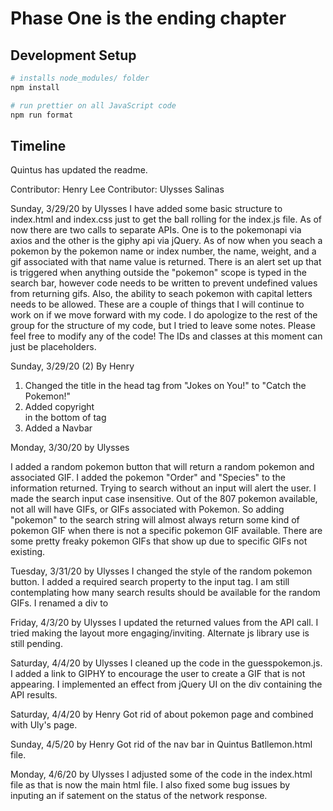 # Phase One is the ending chapter

## Development Setup

```sh
# installs node_modules/ folder
npm install

# run prettier on all JavaScript code
npm run format
```

## Timeline

Quintus has updated the readme.

Contributor: Henry Lee
Contributor: Ulysses Salinas

Sunday, 3/29/20 by Ulysses
I have added some basic structure to index.html and index.css just to get the ball rolling for the index.js file. As of now there are two calls to separate APIs. One is to the pokemonapi via axios and the other is the giphy api via jQuery. As of now when you seach a pokemon by the pokemon name or index number, the name, weight, and a gif associated with that name value is returned. There is an alert set up that is triggered when anything outside the "pokemon" scope is typed in the search bar, however code needs to be written to prevent undefined values from returning gifs. Also, the ability to seach pokemon with capital letters needs to be allowed. These are a couple of things that I will continue to work on if we move forward with my code. I do apologize to the rest of the group for the structure of my code, but I tried to leave some notes. Please feel free to modify any of the code! The IDs and classes at this moment can just be placeholders.


Sunday, 3/29/20 (2) By Henry
1. Changed the title in the head tag from "Jokes on You!" to "Catch the Pokemon!"
2. Added copyright <div> in the bottom of <body> tag
3. Added a Navbar

Monday, 3/30/20 by Ulysses

I added a random pokemon button that will return a random pokemon and associated GIF.
I added the pokemon "Order" and "Species" to the information returned.
Trying to search without an input will alert the user.
I made the search input case insensitive.
Out of the 807 pokemon available, not all will have GIFs, or GIFs associated with Pokemon. So adding "pokemon" to the search string will almost always return some kind of pokemon GIF when there is not a specific pokemon GIF available. There are some pretty freaky pokemon GIFs that show up due to specific GIFs not existing.


Tuesday, 3/31/20 by Ulysses
I changed the style of the random pokemon button.
I added a required search property to the input tag.
I am still contemplating how many search results should be available for the random GIFs.
I renamed a div to <pokemon-container>

Friday, 4/3/20 by Ulysses
I updated the returned values from the API call.
I tried making the layout more engaging/inviting.
Alternate js library use is still pending.

Saturday, 4/4/20 by Ulysses
I cleaned up the code in the guesspokemon.js.
I added a link to GIPHY to encourage the user to create a GIF that is not appearing.
I implemented an effect from jQuery UI on the div containing the API results.

Saturday, 4/4/20 by Henry
Got rid of about pokemon page and combined with Uly's page.

Sunday, 4/5/20 by Henry
Got rid of the nav bar in Quintus Batllemon.html file.

Monday, 4/6/20 by Ulysses
I adjusted some of the code in the index.html file as that is now the main html file.
I also fixed some bug issues by inputing an if satement on the status of the network response.
